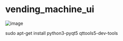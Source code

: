 # vending_machine_ui
![image](https://github.com/imyoungchae/vending_machine_ui/assets/87971802/916f06e1-8b05-4d16-a502-ebb3c0848986)

sudo apt-get install python3-pyqt5 qttools5-dev-tools
